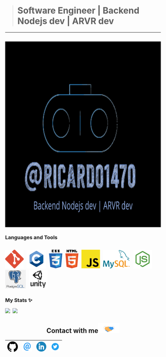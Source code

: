
> # Software Engineer | Backend Nodejs dev | ARVR dev
---

<a href="personal logo"><img src="https://github.com/ricardo1470/ricardo1470/blob/master/img/Backend.png" align="middle" width="1000" height="600"></a>
---
### Languages and Tools
<code><img height="60" src="https://github.com/ricardo1470/ricardo1470/blob/master/img/Git_logo.png"></code>&nbsp;
<code><img height="60" src="https://github.com/ricardo1470/ricardo1470/blob/master/img/c.png"></code>&nbsp;
<code><img height="60" src="https://github.com/ricardo1470/ricardo1470/blob/master/img/css3_logo.png"></code>&nbsp;
<code><img height="60" src="https://github.com/ricardo1470/ricardo1470/blob/master/img/html5_logo.png"></code>&nbsp;
<code><img height="60" src="https://github.com/ricardo1470/ricardo1470/blob/master/img/js.png"></code>&nbsp;
<code><img height="60" src="https://github.com/ricardo1470/ricardo1470/blob/master/img/mysql.png"></code>&nbsp;
<code><img height="60" src="https://github.com/ricardo1470/ricardo1470/blob/master/img/node2.jpg"></code>&nbsp;
<code><img height="60" src="https://github.com/ricardo1470/ricardo1470/blob/master/img/postgresql.png"></code>&nbsp;
<code><img height="60" src="https://github.com/ricardo1470/ricardo1470/blob/master/img/unity3d-logo.png"></code>&nbsp;
---
### My Stats ✨
<a><img height="137.3px" src="https://github-readme-stats.vercel.app/api?username=ricardo1470&show_icons=true&theme=react" />&nbsp; <img height="137.3px" src="https://github-readme-stats.vercel.app/api/top-langs/?username=ricardo1470&count_private=true&show_icons=true&theme=react&layout=compact" /></a>
<br>

<div align="center">

<h2>
    Contact with me<img src="https://github.com/ricardo1470/ricardo1470/blob/master/img/Handshake.gif" height="32px">
</h2>

| [<img src="https://github.com/ricardo1470/ricardo1470/blob/master/img/GitHub.png" alt="Github logo" width="34">](https://github.com/ricardo1470/README/blob/master/README.md) | [<img src="https://github.com/ricardo1470/ricardo1470/blob/master/img/email.png" alt="email logo" height="32">](mailto:ricardo.alfonso.camayo@gmail.com) | [<img src="https://github.com/ricardo1470/ricardo1470/blob/master/img/linkedin-icon.png" alt="Linkedin Logo" width="32">](https://www.linkedin.com/in/ricardo-alfonso-camayo/) | [<img src="https://github.com/ricardo1470/ricardo1470/blob/master/img/twitter.png" alt="Twitter Logo" width="30">](https://twitter.com/RICARDO1470) |
|:---:|:---:|:---:|:---:|
